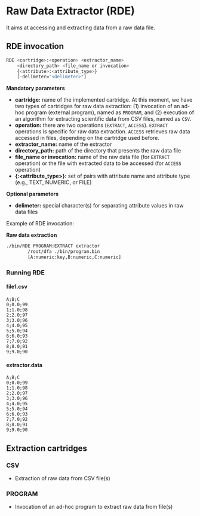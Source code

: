# Raw Data Extractor (RDE)

It aims at accessing and extracting data from a raw data file. 

## RDE invocation

```bash
RDE <cartridge>:<operation> <extractor_name> 
	<directory_path> <file_name or invocation> 
	{<attribute>:<attribute_type>} 
	[-delimeter="<delimeter>"]
```

**Mandatory parameters**

* **cartridge:** name of the implemented cartridge. At this moment, we have two types of cartridges for raw data extraction: (1) invocation of an ad-hoc program (external program), named as `PROGRAM`, and (2) execution of an algorithm for extracting scientific data from CSV files, named as `CSV`.
* **operation:** there are two operations (`EXTRACT`, `ACCESS`). `EXTRACT` operations is specific for raw data extraction. `ACCESS` retrieves raw data accessed in files, depending on the cartridge used before.
* **extractor_name:** name of the extractor
* **directory_path:** path of the directory that presents the raw data file
* **file_name or invocation:** name of the raw data file (for `EXTRACT` operation) or the file with extracted data to be accessed (for `ACCESS` operation)
* **{<attribute>:<attribute_type>}:** set of pairs with attribute name and attribute type (e.g., TEXT, NUMERIC, or FILE)

**Optional parameters**

* **delimeter:** special character(s) for separating attribute values in raw data files

Example of RDE invocation:

**Raw data extraction**

```bash
./bin/RDE PROGRAM:EXTRACT extractor 
		/root/dfa ./bin/program.bin 
		[A:numeric:key,B:numeric,C:numeric]
```

### Running RDE

#### file1.csv
```csv
A;B;C  
0;0.0;99  
1;1.0;98  
2;2.0;97  
3;3.0;96  
4;4.0;95  
5;5.0;94  
6;6.0;93  
7;7.0;92  
8;8.0;91  
9;9.0;90  
```

#### extractor.data

```csv
A;B;C  
0;0.0;99  
1;1.0;98  
2;2.0;97  
3;3.0;96  
4;4.0;95  
5;5.0;94  
6;6.0;93  
7;7.0;92  
8;8.0;91  
9;9.0;90  
```

## Extraction cartridges
### CSV
* Extraction of raw data from CSV file(s)

### PROGRAM
* Invocation of an ad-hoc program to extract raw data from file(s)